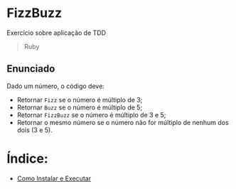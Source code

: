 # FizzBuzz

Exercício sobre aplicação de TDD

> Ruby

## Enunciado

Dado um número, o código deve: 
 - Retornar `Fizz` se o número é múltiplo de 3; 
 - Retornar `Buzz` se o número é múltiplo de 5; 
 - Retornar `FizzBuzz` se o número é múltiplo de 3 e 5; 
 - Retornar o mesmo número se o número não for múltiplo de nenhum  dos dois (3 e 5).

# Índice:

 - [Como Instalar e Executar](documentation/INSTALLATION.md)
